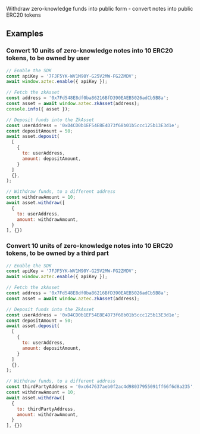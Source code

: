 Withdraw zero-knowledge funds into public form - convert notes into public ERC20 tokens

## Examples
### Convert 10 units of zero-knowledge notes into 10 ERC20 tokens, to be owned by user
```js
// Enable the SDK
const apiKey = '7FJF5YK-WV1M90Y-G25V2MW-FG2ZMDV';
await window.aztec.enable({ apiKey });

// Fetch the zkAsset
const address = '0x7Fd548E8df0ba86216BfD390EAEB5026adCb5B8a';
const asset = await window.aztec.zkAsset(address);
console.info({ asset });

// Deposit funds into the ZkAsset
const userAddress = '0xD4CD0b1EF54E8E4D73f68b01b5ccc125b13E3d1e';
const depositAmount = 50;
await asset.deposit(
  [
    {
      to: userAddress,
      amount: depositAmount,
    }
  ]
  {},
);

// Withdraw funds, to a different address
const withdrawAmount = 10;
await asset.withdraw([
  {
    to: userAddress,
    amount: withdrawAmount,
  }
], {})
```

### Convert 10 units of zero-knowledge notes into 10 ERC20 tokens, to be owned by a third part
```js
// Enable the SDK
const apiKey = '7FJF5YK-WV1M90Y-G25V2MW-FG2ZMDV';
await window.aztec.enable({ apiKey });

// Fetch the zkAsset
const address = '0x7Fd548E8df0ba86216BfD390EAEB5026adCb5B8a';
const asset = await window.aztec.zkAsset(address);

// Deposit funds into the ZkAsset
const userAddress = '0xD4CD0b1EF54E8E4D73f68b01b5ccc125b13E3d1e';
const depositAmount = 50;
await asset.deposit(
  [
    {
      to: userAddress,
      amount: depositAmount,
    }
  ]
  {},
);

// Withdraw funds, to a different address
const thirdPartyAddress = '0xc647637aeb0f2ac4d98037955091ff66f6d8a235';
const withdrawAmount = 10;
await asset.withdraw([
  {
    to: thirdPartyAddress,
    amount: withdrawAmount,
  }
], {})
```
